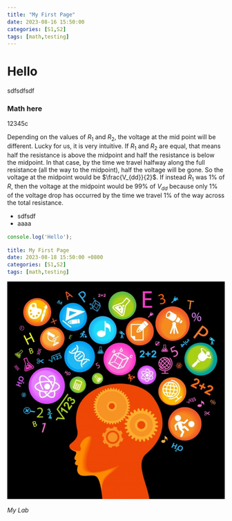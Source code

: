 ```yaml
---
title: "My First Page"
date: 2023-08-16 15:50:00
categories: [S1,S2]
tags: [math,testing]
---
```


# Hello

sdfsdfsdf

### Math here

12345c

Depending on the values of $R_1$ and $R_2$, the voltage at the mid point will be different. Lucky for us, it is very intuitive. If $R_1$ and $R_2$ are equal, that means half the resistance is above the midpoint and half the resistance is below the midpoint. In that case, by the time we travel halfway along the full resistance (all the way to the midpoint), half the voltage will be gone. So the voltage at the midpoint would be $\frac{V_{dd}}{2}$. If instead $R_1$ was 1% of $R$, then the voltage at the midpoint would be 99% of $V_{dd}$ because only 1% of the voltage drop has occurred by the time we travel 1% of the way across the total resistance.

* sdfsdf
* aaaa

```js
console.log('Hello');
```

```yml
title: My First Page
date: 2023-08-18 15:50:00 +0800
categories: [S1,S2]
tags: [math,testing]
```

![img-description](../icon.jpg)

_My Lab_